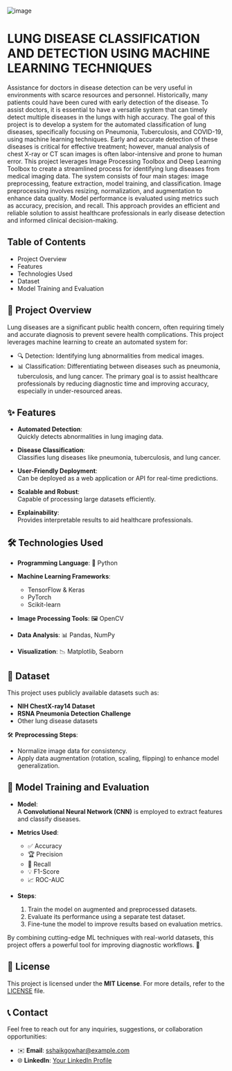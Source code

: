![image](https://github.com/user-attachments/assets/1fd0047c-ff8a-4f23-8eb1-13a580c6f364)

# LUNG DISEASE CLASSIFICATION AND DETECTION USING MACHINE LEARNING TECHNIQUES 
Assistance for doctors in disease detection can be very useful in environments with scarce resources and personnel. Historically, many patients could have been cured with early detection of the disease. 
To assist doctors, it is essential to have a versatile system that can timely detect multiple diseases in the lungs with high accuracy. 
The goal of this project is to develop a system for the automated classification of lung diseases, specifically focusing on Pneumonia, Tuberculosis, and COVID-19, using machine learning techniques. 
Early and accurate detection of these diseases is critical for effective treatment; however, manual analysis of chest X-ray or CT scan images is often labor-intensive and prone to human error. 
This project leverages Image Processing Toolbox and Deep Learning Toolbox to create a streamlined process for identifying lung diseases from medical imaging data. 
The system consists of four main stages: image preprocessing, feature extraction, model training, and classification. 
Image preprocessing involves resizing, normalization, and augmentation to enhance data quality. 
Model performance is evaluated using metrics such as accuracy, precision, and recall. 
This approach provides an efficient and reliable solution to assist healthcare professionals in early disease detection and informed clinical decision-making.


## Table of Contents
  * Project Overview
  * Features
  * Technologies Used
  * Dataset
  * Model Training and Evaluation 


## 🚀 Project Overview
Lung diseases are a significant public health concern, often requiring timely and accurate diagnosis to prevent severe health complications. 
This project leverages machine learning to create an automated system for:
  * 🔍 Detection: Identifying lung abnormalities from medical images.
  * 📊 Classification: Differentiating between diseases such as pneumonia, tuberculosis, and lung cancer.
The primary goal is to assist healthcare professionals by reducing diagnostic time and improving accuracy, especially in under-resourced areas.

## ✨ Features  

- **Automated Detection**:  
  Quickly detects abnormalities in lung imaging data.  

- **Disease Classification**:  
  Classifies lung diseases like pneumonia, tuberculosis, and lung cancer.  

- **User-Friendly Deployment**:  
  Can be deployed as a web application or API for real-time predictions.  

- **Scalable and Robust**:  
  Capable of processing large datasets efficiently.  

- **Explainability**:  
  Provides interpretable results to aid healthcare professionals.  

## 🛠️ Technologies Used  

- **Programming Language**: 🐍 Python  
- **Machine Learning Frameworks**:  
  - TensorFlow & Keras  
  - PyTorch  
  - Scikit-learn  

- **Image Processing Tools**: 🖼️ OpenCV  
- **Data Analysis**: 📊 Pandas, NumPy  
- **Visualization**: 📉 Matplotlib, Seaborn  



## 📂 Dataset  

This project uses publicly available datasets such as:  
- **NIH ChestX-ray14 Dataset**  
- **RSNA Pneumonia Detection Challenge**  
- Other lung disease datasets  

🛠️ **Preprocessing Steps**:  
- Normalize image data for consistency.  
- Apply data augmentation (rotation, scaling, flipping) to enhance model generalization.  



## 🤖 Model Training and Evaluation  

- **Model**:  
  A **Convolutional Neural Network (CNN)** is employed to extract features and classify diseases.  

- **Metrics Used**:  
  - ✅ Accuracy  
  - 🏆 Precision  
  - 🔄 Recall  
  - 💡 F1-Score  
  - 📈 ROC-AUC  

- **Steps**:  
  1. Train the model on augmented and preprocessed datasets.  
  2. Evaluate its performance using a separate test dataset.  
  3. Fine-tune the model to improve results based on evaluation metrics.  

By combining cutting-edge ML techniques with real-world datasets, this project offers a powerful tool for improving diagnostic workflows. 🌟


## 📜 License  

This project is licensed under the **MIT License**. For more details, refer to the [LICENSE](LICENSE) file.  


## 📞 Contact  

Feel free to reach out for any inquiries, suggestions, or collaboration opportunities:  
  - ✉️ **Email**: sshaikgowhar@example.com  
  - 🌐 **LinkedIn**: [Your LinkedIn Profile](https://www.linkedin.com/in/shaikgowhar672004/)   
